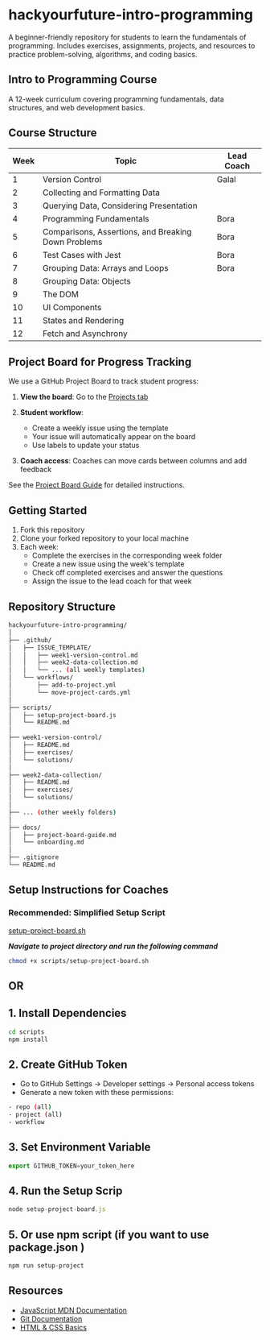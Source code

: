 # hackyourfuture-intro-programming

A beginner-friendly repository for students to learn the fundamentals of programming. Includes exercises, assignments, projects, and resources to practice problem-solving, algorithms, and coding basics.

## Intro to Programming Course

A 12-week curriculum covering programming fundamentals, data structures, and web development basics.

## Course Structure

| Week | Topic | Lead Coach | 
|------|-------|------------|
| 1 | Version Control | Galal |
| 2 | Collecting and Formatting Data | |
| 3 | Querying Data, Considering Presentation | |
| 4 | Programming Fundamentals | Bora |
| 5 | Comparisons, Assertions, and Breaking Down Problems | Bora |
| 6 | Test Cases with Jest | Bora |
| 7 | Grouping Data: Arrays and Loops | Bora |
| 8 | Grouping Data: Objects | |
| 9 | The DOM | |
| 10 | UI Components | |
| 11 | States and Rendering | |
| 12 | Fetch and Asynchrony | |

## Project Board for Progress Tracking

We use a GitHub Project Board to track student progress:

1. **View the board**: Go to the [Projects tab](https://github.com/orgs/HackYourFutureBelgium/projects/14/views/1)
2. **Student workflow**:

   - Create a weekly issue using the template
   - Your issue will automatically appear on the board
   - Use labels to update your status
3. **Coach access**: Coaches can move cards between columns and add feedback

See the [Project Board Guide](docs/project-board-guide.md) for detailed instructions.

## Getting Started

1. Fork this repository
2. Clone your forked repository to your local machine
3. Each week:
   - Complete the exercises in the corresponding week folder
   - Create a new issue using the week's template
   - Check off completed exercises and answer the questions
   - Assign the issue to the lead coach for that week

## Repository Structure

```sh
hackyourfuture-intro-programming/
│
├── .github/
│   ├── ISSUE_TEMPLATE/
│   │   ├── week1-version-control.md
│   │   ├── week2-data-collection.md
│   │   └── ... (all weekly templates)
│   └── workflows/
│       ├── add-to-project.yml
│       └── move-project-cards.yml
│
├── scripts/
│   ├── setup-project-board.js
│   └── README.md
│
├── week1-version-control/
│   ├── README.md
│   ├── exercises/
│   └── solutions/
│
├── week2-data-collection/
│   ├── README.md
│   ├── exercises/
│   └── solutions/
│
├── ... (other weekly folders)
│
├── docs/
│   ├── project-board-guide.md
│   └── onboarding.md
│
├── .gitignore
└── README.md
```

## Setup Instructions for Coaches

### Recommended: Simplified Setup Script

[setup-project-board.sh](./scripts/setup-project-board.sh)

***Navigate to project directory and run the following command***

```sh
chmod +x scripts/setup-project-board.sh
```

## OR

## 1. Install Dependencies

```sh
cd scripts
npm install
```

## 2. Create GitHub Token

- Go to GitHub Settings → Developer settings → Personal access tokens
- Generate a new token with these permissions:

```sh
- repo (all)
- project (all)
- workflow
```

## 3. Set Environment Variable

```js
export GITHUB_TOKEN=your_token_here
```

## 4. Run the Setup Scrip

```js
node setup-project-board.js
```

## 5. Or use npm script (if you want to use package.json )

```js
npm run setup-project
```

## Resources

- [JavaScript MDN Documentation](https://developer.mozilla.org/en-US/docs/Web/JavaScript)
- [Git Documentation](https://git-scm.com/doc)
- [HTML & CSS Basics](https://developer.mozilla.org/en-US/docs/Learn/HTML)
